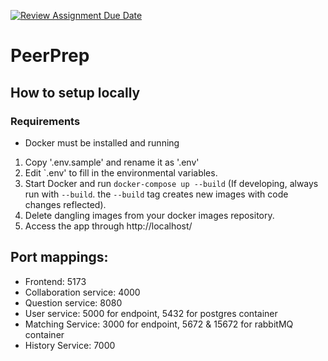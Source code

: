 [![Review Assignment Due Date](https://classroom.github.com/assets/deadline-readme-button-24ddc0f5d75046c5622901739e7c5dd533143b0c8e959d652212380cedb1ea36.svg)](https://classroom.github.com/a/6BOvYMwN)
# PeerPrep

## How to setup locally
### Requirements
- Docker must be installed and running

1. Copy '.env.sample' and rename it as '.env'
2. Edit `.env' to fill in the environmental variables.
3. Start Docker and run `docker-compose up --build` (If developing, always run with `--build`. the `--build` tag creates new images with code changes reflected).
4. Delete dangling images from your docker images repository.
5. Access the app through http://localhost/

## Port mappings:
- Frontend: 5173
- Collaboration service: 4000
- Question service: 8080
- User service: 5000 for endpoint, 5432 for postgres container
- Matching Service: 3000 for endpoint, 5672 & 15672 for rabbitMQ container
- History Service: 7000